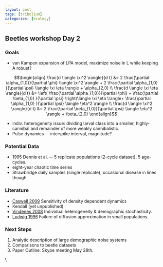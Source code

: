```yaml
---
layout: post
tags: [tribolium]
categories: [ecology]
---
```






 





Beetles workshop Day 2
----------------------

### Goals

-   van Kampen expansion of LPA model, maximize noise in L while keeping
    A robust?

$$\begin{align} \frac{d \langle \xi^2 \rangle}{d t} &= 2
\frac{\partial \alpha_{1,0}}{\partial \phi} \langle \xi^2
\rangle + 2 \frac{\partial \alpha_{1,0} }{\partial \psi} \langle
\xi \eta \rangle + \alpha_{2,0} \\ \frac{d \langle \xi \eta
\rangle}{d t} &= \left( \frac{\partial \alpha_{1,0}}{\partial
\phi} + \frac{\partial \beta_{1,0} }{\partial \psi}
\right)\langle \xi \eta \rangle+ \frac{\partial \alpha_{1,0}
}{\partial \psi} \langle \eta^2 \rangle \\ \frac{d \langle
\xi^2 \rangle}{d t} &= 2 \frac{\partial \beta_{1,0}}{\partial
\psi} \langle \eta^2 \rangle + \beta_{2,0} \end{align}$$

-   Indiv. heterogeneity issue: dividing larval class into a smaller,
    highly-cannibal and remainder of more weakly cannibalistic.
-   Pulse dynamics -- interspike interval, magnitude?

### Potential Data

-   1995 Dennis et al. -- 5 replicate populations (2-cycle dataset), 5
    age-cycles.
-   eight-year chaotic time series
-   Strawbridge daily samples (single replicate), occasional disease in
    lines though.

### Literature

-   [Caswell
    2009](http://hdl.handle.net/10.1080/10236190802282669 "doi:10.1080/10236190802282669")
    Sensitivity of density dependent dynamics
-   Kendall (yet unpublished)
-   [Vindenes
    2008](http://hdl.handle.net/10.1086/528965 "doi:10.1086/528965")
    Individual heterogeneity & demographic stochasticity.
-   [Ludwig
    1996](http://hdl.handle.net/10.1086/285863 "doi:10.1086/285863")
    Failure of diffusion approximation in small populations.

### Next Steps

1.  Analytic description of large demographic noise systems
2.  Comparisons to beetle datasets
3.  Paper Outline. Skype meeting May 28th.

\

